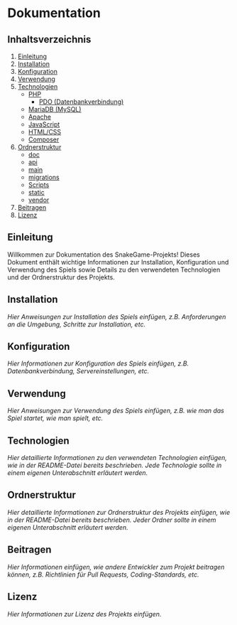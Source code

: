 # Dokumentation

## Inhaltsverzeichnis

1. [Einleitung](#einleitung)
2. [Installation](#installation)
3. [Konfiguration](#konfiguration)
4. [Verwendung](#verwendung)
5. [Technologien](#technologien)
   - [PHP](#php)
     - [PDO (Datenbankverbindung)](#pdo-datenbankverbindung)
   - [MariaDB (MySQL)](#mariadb-mysql)
   - [Apache](#apache)
   - [JavaScript](#javascript)
   - [HTML/CSS](#htmlcss)
   - [Composer](#composer)
6. [Ordnerstruktur](#ordnerstruktur)
   - [doc](#doc)
   - [api](#api)
   - [main](#main)
   - [migrations](#migrations)
   - [Scripts](#scripts)
   - [static](#static)
   - [vendor](#vendor)
7. [Beitragen](#beitragen)
8. [Lizenz](#lizenz)

## Einleitung

Willkommen zur Dokumentation des SnakeGame-Projekts! Dieses Dokument enthält wichtige Informationen zur Installation, Konfiguration und Verwendung des Spiels sowie Details zu den verwendeten Technologien und der Ordnerstruktur des Projekts.

## Installation

*Hier Anweisungen zur Installation des Spiels einfügen, z.B. Anforderungen an die Umgebung, Schritte zur Installation, etc.*

## Konfiguration

*Hier Informationen zur Konfiguration des Spiels einfügen, z.B. Datenbankverbindung, Servereinstellungen, etc.*

## Verwendung

*Hier Anweisungen zur Verwendung des Spiels einfügen, z.B. wie man das Spiel startet, wie man spielt, etc.*

## Technologien

*Hier detaillierte Informationen zu den verwendeten Technologien einfügen, wie in der README-Datei bereits beschrieben. Jede Technologie sollte in einem eigenen Unterabschnitt erläutert werden.*

## Ordnerstruktur

*Hier detaillierte Informationen zur Ordnerstruktur des Projekts einfügen, wie in der README-Datei bereits beschrieben. Jeder Ordner sollte in einem eigenen Unterabschnitt erläutert werden.*

## Beitragen

*Hier Informationen einfügen, wie andere Entwickler zum Projekt beitragen können, z.B. Richtlinien für Pull Requests, Coding-Standards, etc.*

## Lizenz

*Hier Informationen zur Lizenz des Projekts einfügen.*